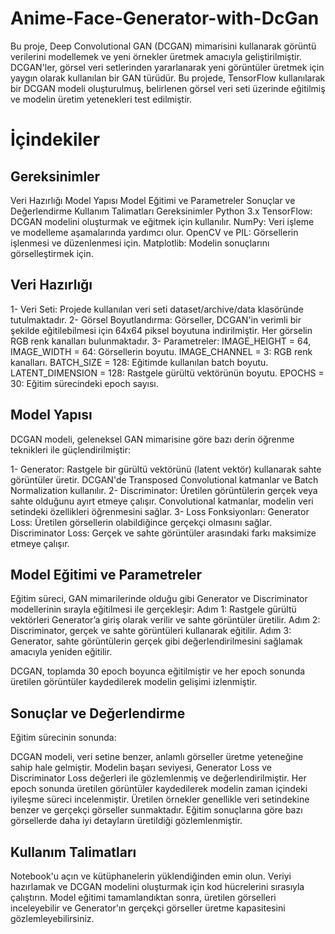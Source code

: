 # Anime-Face-Generator-with-DcGan
Bu proje, Deep Convolutional GAN (DCGAN) mimarisini kullanarak görüntü verilerini modellemek ve yeni örnekler üretmek amacıyla geliştirilmiştir. DCGAN'ler, görsel veri setlerinden yararlanarak yeni görüntüler üretmek için yaygın olarak kullanılan bir GAN türüdür. Bu projede, TensorFlow kullanılarak bir DCGAN modeli oluşturulmuş, belirlenen görsel veri seti üzerinde eğitilmiş ve modelin üretim yetenekleri test edilmiştir.
# İçindekiler

## Gereksinimler
  Veri Hazırlığı
  Model Yapısı
  Model Eğitimi ve Parametreler
  Sonuçlar ve Değerlendirme
  Kullanım Talimatları
Gereksinimler
  Python 3.x
  TensorFlow: DCGAN modelini oluşturmak ve eğitmek için kullanılır.
  NumPy: Veri işleme ve modelleme aşamalarında yardımcı olur.
  OpenCV ve PIL: Görsellerin işlenmesi ve düzenlenmesi için.
  Matplotlib: Modelin sonuçlarını görselleştirmek için.

## Veri Hazırlığı

1- Veri Seti: Projede kullanılan veri seti dataset/archive/data klasöründe tutulmaktadır.
2- Görsel Boyutlandırma: Görseller, DCGAN'in verimli bir şekilde eğitilebilmesi için 64x64 piksel boyutuna indirilmiştir. Her görselin RGB renk kanalları bulunmaktadır.
3- Parametreler:
  IMAGE_HEIGHT = 64, IMAGE_WIDTH = 64: Görsellerin boyutu.
  IMAGE_CHANNEL = 3: RGB renk kanalları.
  BATCH_SIZE = 128: Eğitimde kullanılan batch boyutu.
  LATENT_DIMENSION = 128: Rastgele gürültü vektörünün boyutu.
  EPOCHS = 30: Eğitim sürecindeki epoch sayısı.
  
## Model Yapısı
DCGAN modeli, geleneksel GAN mimarisine göre bazı derin öğrenme teknikleri ile güçlendirilmiştir:

1- Generator: Rastgele bir gürültü vektörünü (latent vektör) kullanarak sahte görüntüler üretir. DCGAN'de Transposed Convolutional katmanlar ve Batch Normalization kullanılır.
2- Discriminator: Üretilen görüntülerin gerçek veya sahte olduğunu ayırt etmeye çalışır. Convolutional katmanlar, modelin veri setindeki özellikleri öğrenmesini sağlar.
3- Loss Fonksiyonları:
  Generator Loss: Üretilen görsellerin olabildiğince gerçekçi olmasını sağlar.
  Discriminator Loss: Gerçek ve sahte görüntüler arasındaki farkı maksimize etmeye çalışır.

## Model Eğitimi ve Parametreler

Eğitim süreci, GAN mimarilerinde olduğu gibi Generator ve Discriminator modellerinin sırayla eğitilmesi ile gerçekleşir:
  Adım 1: Rastgele gürültü vektörleri Generator’a giriş olarak verilir ve sahte görüntüler üretilir.
  Adım 2: Discriminator, gerçek ve sahte görüntüleri kullanarak eğitilir.
  Adım 3: Generator, sahte görüntülerin gerçek gibi değerlendirilmesini sağlamak amacıyla yeniden eğitilir.
  
DCGAN, toplamda 30 epoch boyunca eğitilmiştir ve her epoch sonunda üretilen görüntüler kaydedilerek modelin gelişimi izlenmiştir.

## Sonuçlar ve Değerlendirme

Eğitim sürecinin sonunda:

  DCGAN modeli, veri setine benzer, anlamlı görseller üretme yeteneğine sahip hale gelmiştir.
  Modelin başarı seviyesi, Generator Loss ve Discriminator Loss değerleri ile gözlemlenmiş ve değerlendirilmiştir.
  Her epoch sonunda üretilen görüntüler kaydedilerek modelin zaman içindeki iyileşme süreci incelenmiştir.
 Üretilen örnekler genellikle veri setindekine benzer ve gerçekçi görseller sunmaktadır. Eğitim sonuçlarına göre bazı görsellerde daha iyi detayların üretildiği gözlemlenmiştir.

## Kullanım Talimatları

Notebook'u açın ve kütüphanelerin yüklendiğinden emin olun.
Veriyi hazırlamak ve DCGAN modelini oluşturmak için kod hücrelerini sırasıyla çalıştırın.
Model eğitimi tamamlandıktan sonra, üretilen görselleri inceleyebilir ve Generator'ın gerçekçi görseller üretme kapasitesini gözlemleyebilirsiniz.
